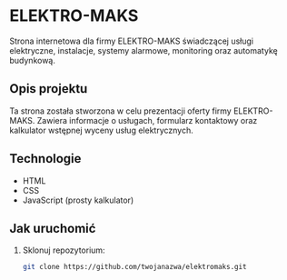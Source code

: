 # ELEKTRO-MAKS

Strona internetowa dla firmy ELEKTRO-MAKS świadczącej usługi elektryczne, instalacje, systemy alarmowe, monitoring oraz automatykę budynkową.

## Opis projektu

Ta strona została stworzona w celu prezentacji oferty firmy ELEKTRO-MAKS. Zawiera informacje o usługach, formularz kontaktowy oraz kalkulator wstępnej wyceny usług elektrycznych.

## Technologie

- HTML
- CSS
- JavaScript (prosty kalkulator)

## Jak uruchomić

1. Sklonuj repozytorium:  
   ```bash
   git clone https://github.com/twojanazwa/elektromaks.git
